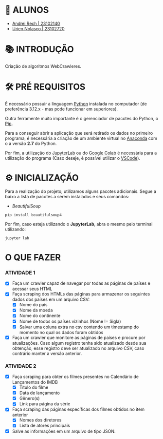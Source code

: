 # 🔖 ALUNOS

- [Andrei Rech | 23102140](https://github.com/AndreiRech) 
- [Urien Nolasco | 23102720](https://github.com/UrienNolasco)

# 📚 INTRODUÇÃO

Criação de algoritmos WebCrawleres.

# 🛠 PRÉ REQUISITOS

É necessário possuir a linguagem [Python](https://www.python.org/downloads/) instalada no computador (de preferência 3.12.x - mas pode funcionar em superiores).

Outra ferramente muito importante é o gerenciador de pacotes do Python, o [Pip](https://pypi.org/project/pip/).

Para a conseguir abrir a aplicação que será retirado os dados no primeiro programa, é necessária a criação de um ambiente virtual no [Anaconda](https://www.anaconda.com/download) com o a versão **2.7** do Python.

Por fim, a utilização do [JupyterLab](https://jupyter.org/) ou do [Google Colab](https://colab.google/) é necessária para a utilização do programa (Caso deseje, é possível utilizar o [VSCode](https://code.visualstudio.com/)).


# ⚙ INICIALIZAÇÃO

Para a realização do projeto, utilizamos alguns pacotes adicionais. Segue a baixo a lista de pacotes a serem instalados e seus comandos:

- *BeautifulSoup*
```
pip install beautifulsoup4
```

Por fim, caso esteja utilizando o **JupyterLab**, abra o mesmo pelo terminal utilizando:
```
jupyter lab
```

# O QUE FAZER

### ATIVIDADE 1
- [X] Faça um crawler capaz de navegar por todas as páginas de países e acessar seus HTML
- [X] Faça scraping dos HTMLs das páginas para armazenar os seguintes dados dos países em um arquivo CSV:
    - [X] Nome do país
    - [X] Nome da moeda
    - [X] Nome do continente
    - [X] Nome de todos os países vizinhos (Nome != Sigla)
    - [X] Salvar uma coluna extra no csv contendo um timestamp do momento no qual os dados foram obtidos
- [X] Faça um crawler que monitore as páginas de países e procure por atualizações. Caso algum registro tenha sido atualizado desde sua obtenção, esse registro deve ser atualizado no arquivo CSV, caso contrário manter a versão anterior.

### ATIVIDADE 2
- [X] Faça scraping para obter os filmes presentes no Calendário de Lançamentos do IMDB
    - [X] Título do filme
    - [X] Data de lançamento
    - [X] Gênero(s)
    - [X] Link para página da série
- [X] Faça scraping das páginas específicas dos filmes obtidos no item anterior
    - [X] Nomes dos diretores
    - [X] Lista de atores principais
- [X] Salve as informações em um arquivo de tipo JSON.
